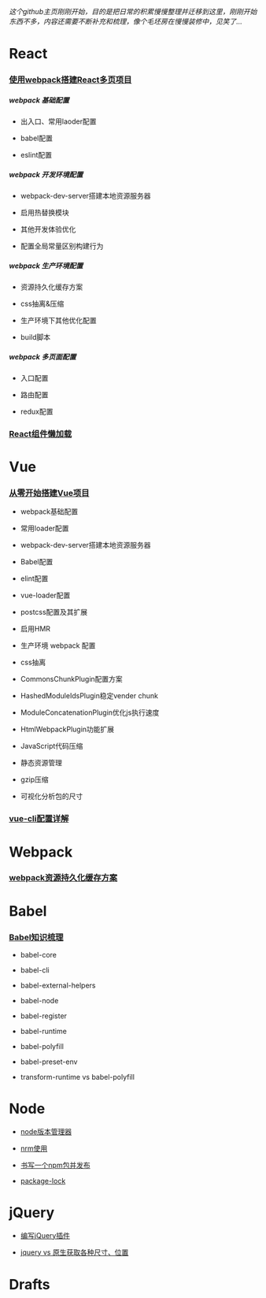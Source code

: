 *这个github主页刚刚开始，目的是把日常的积累慢慢整理并迁移到这里，刚刚开始东西不多，内容还需要不断补充和梳理，像个毛坯房在慢慢装修中，见笑了...*

# React

### [使用webpack搭建React多页项目](https://github.com/joeny3154/react-webpack-multiple-pages/blob/master/README.md)

##### webpack 基础配置

- 出入口、常用laoder配置

- babel配置

- eslint配置

##### webpack 开发环境配置

- webpack-dev-server搭建本地资源服务器

- 启用热替换模块

- 其他开发体验优化

- 配置全局常量区别构建行为

##### webpack 生产环境配置

- 资源持久化缓存方案

- css抽离&压缩

- 生产环境下其他优化配置

- build脚本

##### webpack 多页面配置

- 入口配置

- 路由配置

- redux配置

### [React组件懒加载](https://github.com/joeny3154/react-lazilyload)

# Vue

### [从零开始搭建Vue项目](https://github.com/joeny3154/vue-cli-like/blob/master/README.md)

- webpack基础配置

- 常用loader配置

- webpack-dev-server搭建本地资源服务器

- Babel配置

- elint配置

- vue-loader配置

- postcss配置及其扩展

- 启用HMR

- 生产环境 webpack 配置

- css抽离

- CommonsChunkPlugin配置方案

- HashedModuleIdsPlugin稳定vender chunk

- ModuleConcatenationPlugin优化js执行速度

- HtmlWebpackPlugin功能扩展

- JavaScript代码压缩

- 静态资源管理

- gzip压缩

- 可视化分析包的尺寸

### [vue-cli配置详解](https://github.com/joeny3154/vue-cli-webpack-comments/blob/master/README.md)

# Webpack

### [webpack资源持久化缓存方案](https://github.com/joeny3154/react-webpack-multiple-pages/blob/master/doc/webpack资源持久化缓存方案.md)

# Babel

### [Babel知识梳理](https://github.com/joeny3154/daily-notes/blob/master/babel/doc/doc.md)

- babel-core

- babel-cli

- babel-external-helpers

- babel-node

- babel-register

- babel-runtime

- babel-polyfill

- babel-preset-env

- transform-runtime vs babel-polyfill

# Node

- [node版本管理器](https://github.com/joeny3154/daily-notes/blob/master/nodeJs/nvm_node版本管理器.md)

- [nrm使用](https://github.com/joeny3154/daily-notes/blob/master/nodeJs/npm/nrm使用.md)

- [书写一个npm包并发布](https://github.com/joeny3154/daily-notes/blob/master/nodeJs/npm/书写一个npm包并发布.md)

- [package-lock](https://github.com/joeny3154/daily-notes/blob/master/nodeJs/npm/package-lock.json.md)

# jQuery

- [编写jQuery插件](https://github.com/joeny3154/daily-notes/blob/master/jQuery/手写jQuery插件.md)

- [jquery vs 原生获取各种尺寸、位置](https://github.com/joeny3154/daily-notes/blob/master/jQuery/jquery_原生获取各种尺寸位置.md)

# Drafts

